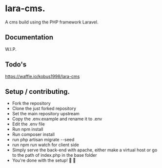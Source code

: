 # lara-cms.
A cms build using the PHP framework Laravel.

## Documentation
W.I.P.

## Todo's
https://waffle.io/kobus1998/lara-cms

## Setup / contributing.
- Fork the repository
- Clone the just forked repository
- Set the main repository upstream
- Copy the .env.example and rename it to .env
- Edit the .env file
- Run npm install
- Run composer install
- run php artisan migrate --seed
- run npm run watch for client side
- Simply serve the back-end with apache, either make a virtual host or go to the path of index.php in the base folder
- You're done with the setup! :tada: :rocket:

